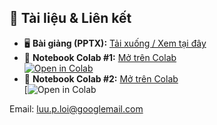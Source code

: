 ## 📎 Tài liệu & Liên kết

- 🖥️ **Bài giảng (PPTX):** [Tải xuống / Xem tại đây](LINK_PPTX)
- 🚀 **Notebook Colab #1:** [Mở trên Colab]([LINK_COLAB_1](https://colab.research.google.com/assets/colab-badge.svg)](https://colab.research.google.com/drive/1Gl0q-Bsdq04qxsyNesZH9sWWAKDKj_cD?usp=sharing))  
  [![Open in Colab](https://colab.research.google.com/assets/colab-badge.svg)](https://colab.research.google.com/drive/1Gl0q-Bsdq04qxsyNesZH9sWWAKDKj_cD?usp=sharing)
- 🚀 **Notebook Colab #2:** [Mở trên Colab]([LINK_COLAB_2](https://colab.research.google.com/drive/1v_m_roHo4sTy95-xCATrJfRG61NBf3kq?usp=sharing))  
  [![Open in Colab](https://colab.research.google.com/drive/1v_m_roHo4sTy95-xCATrJfRG61NBf3kq?usp=sharing)

Email: luu.p.loi@googlemail.com
